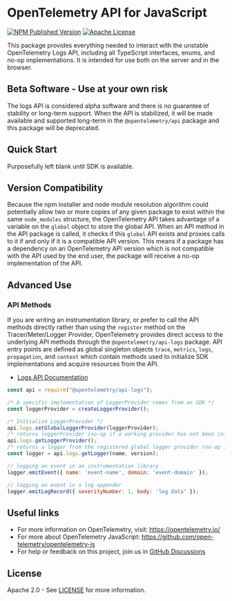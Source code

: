 # OpenTelemetry API for JavaScript

[![NPM Published Version][npm-img]][npm-url]
[![Apache License][license-image]][license-image]

This package provides everything needed to interact with the unstable OpenTelemetry Logs API, including all TypeScript interfaces, enums, and no-op implementations. It is intended for use both on the server and in the browser.

## Beta Software - Use at your own risk

The logs API is considered alpha software and there is no guarantee of stability or long-term support. When the API is stabilized, it will be made available and supported long-term in the `@opentelemetry/api` package and this package will be deprecated.

## Quick Start

Purposefully left blank until SDK is available.

## Version Compatibility

Because the npm installer and node module resolution algorithm could potentially allow two or more copies of any given package to exist within the same `node_modules` structure, the OpenTelemetry API takes advantage of a variable on the `global` object to store the global API. When an API method in the API package is called, it checks if this `global` API exists and proxies calls to it if and only if it is a compatible API version. This means if a package has a dependency on an OpenTelemetry API version which is not compatible with the API used by the end user, the package will receive a no-op implementation of the API.

## Advanced Use

### API Methods

If you are writing an instrumentation library, or prefer to call the API methods directly rather than using the `register` method on the Tracer/Meter/Logger Provider, OpenTelemetry provides direct access to the underlying API methods through the `@opentelemetry/api-logs` package. API entry points are defined as global singleton objects `trace`, `metrics`, `logs`, `propagation`, and `context` which contain methods used to initialize SDK implementations and acquire resources from the API.

- [Logs API Documentation][logs-api-docs]

```javascript
const api = require("@opentelemetry/api-logs");

/* A specific implementation of LoggerProvider comes from an SDK */
const loggerProvider = createLoggerProvider();

/* Initialize LoggerProvider */
api.logs.setGlobalLoggerProvider(loggerProvider);
/* returns loggerProvider (no-op if a working provider has not been initialized) */
api.logs.getLoggerProvider();
/* returns a logger from the registered global logger provider (no-op if a working provider has not been initialized) */
const logger = api.logs.getLogger(name, version);

// logging an event in an instrumentation library
logger.emitEvent({ name: 'event-name', domain: 'event-domain' });

// logging an event in a log appender
logger.emitLogRecord({ severityNumber: 1, body: 'log data' });
```

## Useful links

- For more information on OpenTelemetry, visit: <https://opentelemetry.io/>
- For more about OpenTelemetry JavaScript: <https://github.com/open-telemetry/opentelemetry-js>
- For help or feedback on this project, join us in [GitHub Discussions][discussions-url]

## License

Apache 2.0 - See [LICENSE][license-url] for more information.

[discussions-url]: https://github.com/open-telemetry/opentelemetry-js/discussions
[license-url]: https://github.com/open-telemetry/opentelemetry-js/blob/main/LICENSE
[license-image]: https://img.shields.io/badge/license-Apache_2.0-green.svg?style=flat
[npm-url]: https://www.npmjs.com/package/@opentelemetry/api-metrics
[npm-img]: https://badge.fury.io/js/%40opentelemetry%2Fapi-metrics.svg
[logs-api-docs]: https://open-telemetry.github.io/opentelemetry-js/modules/_opentelemetry_api_logs.html
